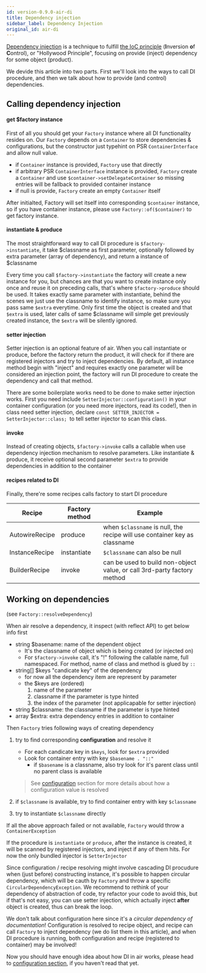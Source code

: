 ```yaml
---
id: version-0.9.0-air-di
title: Dependency injection
sidebar_label: Dependency Injection
original_id: air-di
---
```


[Dependency injection](https://en.wikipedia.org/wiki/Dependency_injection) is a technique to fulfill [the IoC principle](https://en.wikipedia.org/wiki/Inversion_of_control) (**I**nversion **o**f **C**ontrol), or "Hollywood Principle", focusing on provide (inject) dependency for some object (product).

We devide this article into two parts. First we'll look into the ways to call DI procedure, and then we talk about how to provide (and control) dependencies.

## Calling dependency injection

#### get $factory instance

First of all you should get your `Factory` instance where all DI functionality resides on. Our `Factory` depends on a `Container` to store dependencies & configurations, but the constructor just typehint on PSR `ContainerInterface` and allow null value.

+ if `Container` instance is provided, `Factory` use that directly
+ if arbitrary PSR `ContainerInterface` instance is provided, `Factory` create a `Container` and use `$container->setDelegateContainer` so missing entries will be fallback to provided container instance
+ if null is provide, `Factory` create an empty `Container` itself

After initialted, Factory will set itself into corresponding `$container` instance, so if you have container instance, please use `Factory::of($container)` to get factory instance.

#### instantiate & produce

The most straightforward way to call DI procedure is `$factory->instantiate`, it take \$classname as first parameter, optionally followed by extra parameter (array of dependency), and return a instance of  \$classname

Every time you call `$factory->instantiate` the factory will create a new instance for you, but chances are that you want to create instance only once and reuse it on preceding calls, that's where `$factory->produce` should be used. It takes exactly same parameter with instantiate, behind the scenes we just use the classname to identify instance, so make sure you pass same `$extra` everytime. Only first time the object is created and that `$extra` is used, later calls of same \$classname will simple get previously created instance, the `$extra` will be silently ignored.

#### setter injection

Setter injection is an optional feature of air. When you call instantiate or produce, before the factory return the product, it will check for if there are registered injectors and try to inject dependencies. By default, all instance method begin with "inject" and requires exactly one parameter will be considered an injection point, the factory will run DI procedure to create the dependency and call that method.

There are some boilerplate works need to be done to make setter injection works. First you need include `SetterInjector::configuration()` in your container configuration (or you need more injectors, read its code!), then in class need setter injection, declare `const SETTER_INJECTOR = SetterInjector::class; `to tell setter injector to scan this class.

#### invoke

Instead of creating objects, `$factory->invoke` calls a callable when use dependency injection mechanism to resolve parameters. Like instantiate & produce, it receive optional second parameter `$extra` to provide dependencies in addition to the container

#### recipes related to DI

Finally, there're some recipes calls factory to start DI procedure

| Recipe         | Factory method | Example                                                      |
| -------------- | -------------- | ------------------------------------------------------------ |
| AutowireRecipe | produce        | when `$classname` is null, the recipe will use container key as classname |
| InstanceRecipe | instantiate    | `$classname` can also be null                                |
| BuilderRecipe  | invoke         | can be used to build non-object value, or call 3rd-party factory method |

## Working on dependencies

(see `Factory::resolveDependency`)

When air resolve a dependency, it inspect (with reflect API) to get below info first

+ string $basename: name of the dependent object
  + It's the classname of object which is being created (or injected on)
  + For `$factory->invoke` call, it's "!" following the callable name, full namespaced. For method, name of class and method is glued by `::`
+ string[] $keys "candicate key" of the dependency
  + for now all the dependency item are represent by parameter
  + the $keys are (ordered)
    1. name of the parameter
    2. classname if the parameter is type hinted
    3. the index of the parameter (not applicapable for setter injection)
+ string $classname: the classname if the parameter is type hinted 
+ array $extra: extra dependency entries in addition to container

Then `Factory` tries following ways of creating dependency

1. try to find corresponding **configuration** and resolve it
   + For each candicate key in `$keys`, look for `$extra` provided
   + Look for container entry with key `$basename . "::"` 
     + if `$basename` is a classname, also try look for it's parent class until no parent class is available

   > See [configuration](air-config#structure-of-configuration) section for more details about how a configuration value is resolved

2. if `$classname` is available, try to find container entry with key `$classname`
3. try to instantiate `$classname` directly

If all the above approach failed or not available, `Factory` would throw a `ContainerException`

If the procedure is `instantiate` or `produce`, after the instance is created, it will be scanned by registered injectors, and inject if any of them hits. For now the only bundled injector is `SetterInjector`

Since configuration / recipe resolving might involve cascading DI procudure when (just before) constructing instance, it's possible to happen circular dependency, which will be cauth by `Factory` and throw a specific `CircularDependencyException`. We recommend to rethink of your dependency of abstraction of code, try refactor your code to avoid this, but if that's not easy, you can use setter injection, which actually inject **after** object is created, thus can break the loop.

We don't talk about configuration here since it's a *circular dependency of documentation*! Configuration is resolved to recipe object, and recipe can call `Factory` to inject dependency (we do list them in this article), and when DI procedure is running, both configuration and recipe (registered to container) may be involved!

Now you should have enough idea about how DI in air works, please head to [configuration section](air-config), if you haven't read that yet.

